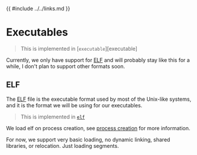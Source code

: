 {{ #include ../../links.md }}

# Executables

> This is implemented in [`executable`][executable]

Currently, we only have support for [ELF] and will probably stay like this for a while, I don't plan to support other formats soon.


## ELF

The [ELF] file is the executable format used by most of the Unix-like systems, and it is the format we will be using for our executables.

> This is implemented in [`elf`][elf]

We load elf on process creation, see [process creation](../processes/index.md#process-creation) for more information.

For now, we support very basic loading, no dynamic linking, shared libraries, or relocation.
Just loading segments.

[ELF]: https://en.wikipedia.org/wiki/Executable_and_Linkable_Format
